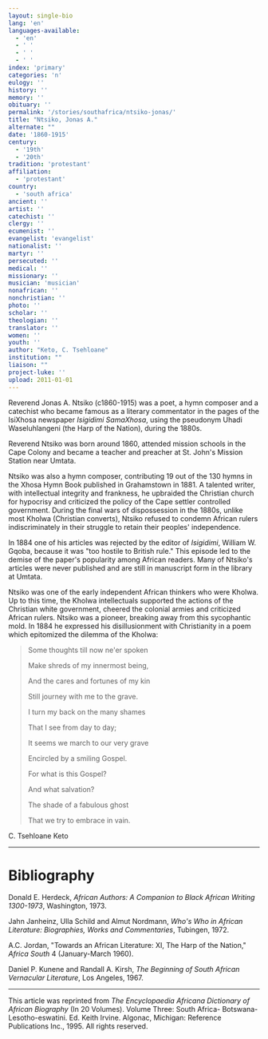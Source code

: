 ```yaml
---
layout: single-bio
lang: 'en'
languages-available:
  - 'en'
  - ' '
  - ' '
  - ' '
index: 'primary'
categories: 'n'
eulogy: ''
history: ''
memory: ''
obituary: ''
permalink: '/stories/southafrica/ntsiko-jonas/'
title: "Ntsiko, Jonas A."
alternate: ""
date: '1860-1915'
century:
  - '19th'
  - '20th'
tradition: 'protestant'
affiliation:
  - 'protestant'
country:
  - 'south africa'
ancient: ''
artist: ''
catechist: ''
clergy: ''
ecumenist: ''
evangelist: 'evangelist'
nationalist: ''
martyr: ''
persecuted: ''
medical: ''
missionary: ''
musician: 'musician'
nonafrican: ''
nonchristian: ''
photo: ''
scholar: ''
theologian: ''
translator: ''
women: ''
youth: ''
author: "Keto, C. Tsehloane"
institution: ""
liaison: ""
project-luke: ''
upload: 2011-01-01
---
```




Reverend Jonas A. Ntsiko (c1860-1915) was a poet, a hymn composer and a catechist who became famous as a literary commentator in the pages of the IsiXhosa newspaper *Isigidimi SamaXhosa*, using the pseudonym Uhadi Waseluhlangeni (the Harp of the Nation), during the 1880s.

Reverend Ntsiko was born around 1860, attended mission schools in the Cape Colony and became a teacher and preacher at St. John's Mission Station near Umtata.

Ntsiko was also a hymn composer, contributing 19 out of the 130 hymns in the Xhosa Hymn Book published in Grahamstown in 1881. A talented writer, with intellectual integrity and frankness, he upbraided the Christian church for hypocrisy and criticized the policy of the Cape settler controlled government. During the final wars of dispossession in the 1880s, unlike most Kholwa (Christian converts), Ntsiko refused to condemn African rulers indiscriminately in their struggle to retain their peoples' independence.

In 1884 one of his articles was rejected by the editor of *Isigidimi*, William W. Gqoba, because it was "too hostile to British rule." This episode led to the demise of the paper's popularity among African readers. Many of Ntsiko's articles were never published and are still in manuscript form in the library at Umtata.

Ntsiko was one of the early independent African thinkers who were Kholwa. Up to this time, the Kholwa intellectuals supported the actions of the Christian white government, cheered the colonial armies and criticized African rulers. Ntsiko was a pioneer, breaking away from this sycophantic mold. In 1884 he expressed his disillusionment with Christianity in a poem which epitomized the dilemma of the Kholwa:

> Some thoughts till now ne'er spoken
>
> Make shreds of my innermost being,
>
> And the cares and fortunes of my kin
>
> Still journey with me to the grave.
>
>
> I turn my back on the many shames
>
> That I see from day to day;
>
> It seems we march to our very grave
>
> Encircled by a smiling Gospel.
>
>
>
>
> For what is this Gospel?
>
> And what salvation?
>
> The shade of a fabulous ghost
>
> That we try to embrace in vain.

C. Tsehloane Keto

---

# Bibliography

Donald E. Herdeck, *African Authors: A Companion to Black African Writing 1300-1973*, Washington, 1973.

Jahn Janheinz, Ulla Schild and Almut Nordmann, *Who's Who in African Literature: Biographies, Works and Commentaries*, Tubingen, 1972.

A.C. Jordan, "Towards an African Literature: XI, The Harp of the Nation," *Africa South* 4 (January-March 1960).

Daniel P. Kunene and Randall A. Kirsh, *The Beginning of South African Vernacular Literature*, Los Angeles, 1967.

---

This article was reprinted from *The Encyclopaedia Africana Dictionary of African Biography* (In 20 Volumes). Volume Three: South Africa- Botswana-Lesotho-eswatini. Ed. Keith Irvine. Algonac, Michigan: Reference Publications Inc., 1995.  All rights reserved.
